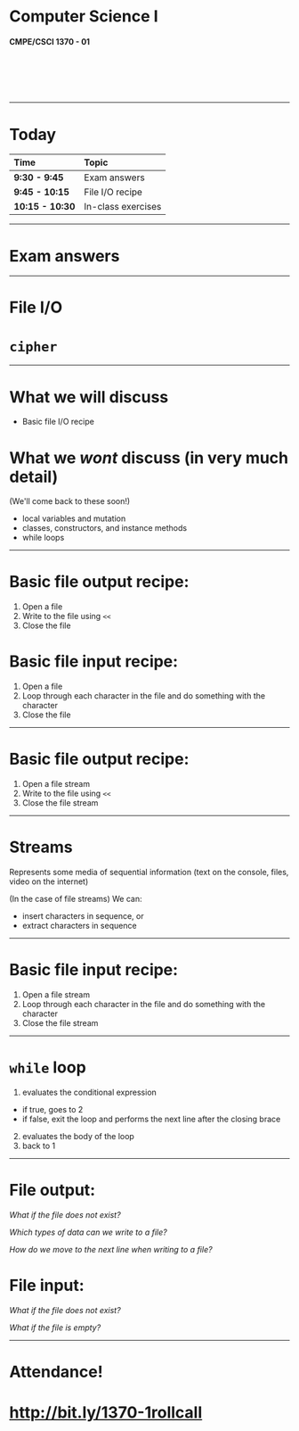 <!--
footer: CMPE/CSCI 1370 - 01
$size: 16:9
-->


# Computer Science I
#### CMPE/CSCI 1370 - 01

<br>
<br>
<br>
<br>

--- 

# Today

| Time              | Topic                   |
|:------------------|:------------------------|
| **9:30 - 9:45**   | Exam answers   |
| **9:45 - 10:15** 	| File I/O recipe   |
| **10:15 - 10:30** | In-class exercises      |

--- 

# Exam answers

---

# File I/O

# `cipher`

---

# What we will discuss

- Basic file I/O recipe


# What we _wont_ discuss (in very much detail)

(We'll come back to these soon!)

- local variables and mutation
- classes, constructors, and instance methods
- while loops

---

# Basic file output recipe:

1. Open a file
2. Write to the file using `<<`
3. Close the file


# Basic file input recipe:

1. Open a file
2. Loop through each character in the file and do something with the character
3. Close the file

---

# Basic file output recipe:

1. Open a file stream
2. Write to the file using `<<`
3. Close the file stream

---

# Streams

Represents some media of sequential information (text on the console, files, video on the internet)

(In the case of file streams) We can:

- insert characters in sequence, or
- extract characters in sequence

---

# Basic file input recipe:

1. Open a file stream
2. Loop through each character in the file and do something with the character
3. Close the file stream

---

# `while` loop

1. evaluates the conditional expression
  - if true, goes to 2
  - if false, exit the loop and performs the next line after the closing brace

2. evaluates the body of the loop
3. back to 1

---

# File output:

_What if the file does not exist?_

_Which types of data can we write to a file?_

_How do we move to the next line when writing to a file?_

# File input:

_What if the file does not exist?_

_What if the file is empty?_


---

# Attendance!
# http://bit.ly/1370-1rollcall